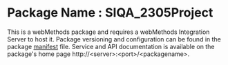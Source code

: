 # Package Name : SIQA_2305Project
This is a webMethods package and requires a webMethods Integration Server to host it. Package versioning and configuration can be found in the package [manifest](./SIQA_2305Project/manifest.v3) file. Service and API documentation is available on the package's home page http://&lt;server&gt;:&lt;port&gt;/&lt;packagename>.